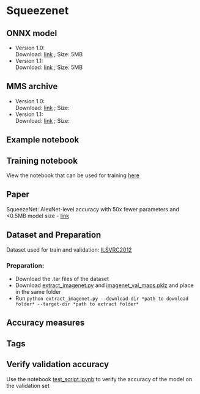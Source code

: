 # Squeezenet
## ONNX model
* Version 1.0: <br>Download: [link]() ; Size: 5MB
* Version 1.1:<br>Download: [link]() ; Size: 5MB
## MMS archive
* Version 1.0: <br>Download: [link]() ; Size:
* Version 1.1:<br>Download: [link]() ; Size:
## Example notebook
## Training notebook
View the notebook that can be used for training [here](train_notebook_squeezenet.ipynb)
## Paper
SqueezeNet: AlexNet-level accuracy with 50x fewer parameters and <0.5MB model size - [link](https://arxiv.org/abs/1602.07360)
## Dataset and Preparation
Dataset used for train and validation: [ILSVRC2012](http://www.image-net.org/challenges/LSVRC/2012/)
### Preparation:
* Download the .tar files of the dataset 
* Download [extract_imagenet.py](../extract_imagenet.py) and [imagenet_val_maps.pklz](../imagenet_val_maps.pklz) and place in the same folder
* Run `python extract_imagenet.py --download-dir *path to download folder* --target-dir *path to extract folder*`
## Accuracy measures
## Tags
## Verify validation accuracy
Use the notebook [test_script.ipynb](../test_script.ipynb) to verify the accuracy of the model on the validation set
